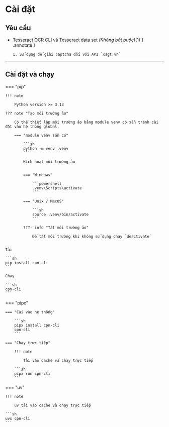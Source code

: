 # Cài đặt

## Yêu cầu

- [Tesseract OCR CLI](https://tesseract-ocr.github.io/tessdoc/Installation.html) và [Tesseract data set](https://github.com/tesseract-ocr/tessdata) _(Không bắt buộc)_(1)
  { .annotate }

      1. Sử dụng để giải captcha đối với API `csgt.vn`

---

## Cài đặt và chạy

=== "pip"

    !!! note

        Python version >= 3.13

    ??? note "Tạo môi trường ảo"

        Có thể thiết lập môi trường ảo bằng module venv có sẵn tránh cài đặt vào hệ thống global.

        === "module venv sẵn có"

            ```sh
            python -m venv .venv
            ```

            Kích hoạt môi trường ảo


            === "Windows"

                ```powershell
                .venv\Scripts\activate
                ```

            === "Unix / MacOS"

                ```sh
                source .venv/bin/activate
                ```

            ???- info "Tắt môi trường ảo"

                Để tắt môi trường khi không sử dụng chạy `deactivate`


    Tải

    ```sh
    pip install cpn-cli
    ```

    Chạy

    ```sh
    cpn-cli
    ```

=== "pipx"

    === "Cài vào hệ thống"

        ```sh
        pipx install cpn-cli
        cpn-cli
        ```

    === "Chạy trực tiếp"

        !!! note

            Tải vào cache và chạy trực tiếp

        ```sh
        pipx run cpn-cli
        ```

=== "uv"

    !!! note

        uv tải vào cache và chạy trực tiếp

    ```sh
    uvx cpn-cli
    ```
